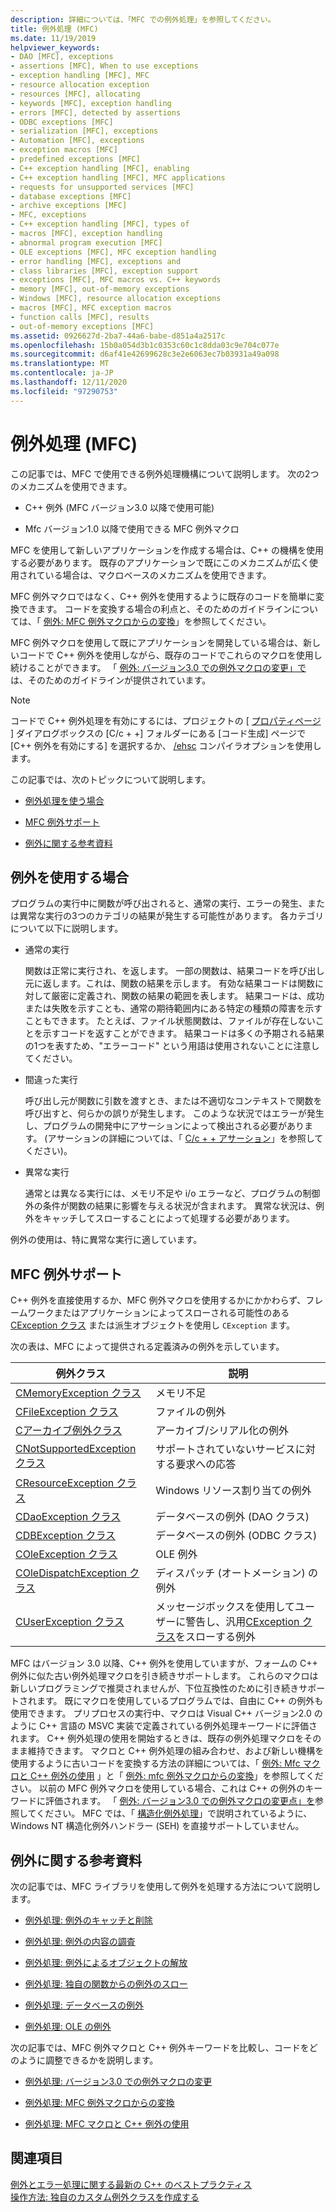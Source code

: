 ```yaml
---
description: 詳細については、「MFC での例外処理」を参照してください。
title: 例外処理 (MFC)
ms.date: 11/19/2019
helpviewer_keywords:
- DAO [MFC], exceptions
- assertions [MFC], When to use exceptions
- exception handling [MFC], MFC
- resource allocation exception
- resources [MFC], allocating
- keywords [MFC], exception handling
- errors [MFC], detected by assertions
- ODBC exceptions [MFC]
- serialization [MFC], exceptions
- Automation [MFC], exceptions
- exception macros [MFC]
- predefined exceptions [MFC]
- C++ exception handling [MFC], enabling
- C++ exception handling [MFC], MFC applications
- requests for unsupported services [MFC]
- database exceptions [MFC]
- archive exceptions [MFC]
- MFC, exceptions
- C++ exception handling [MFC], types of
- macros [MFC], exception handling
- abnormal program execution [MFC]
- OLE exceptions [MFC], MFC exception handling
- error handling [MFC], exceptions and
- class libraries [MFC], exception support
- exceptions [MFC], MFC macros vs. C++ keywords
- memory [MFC], out-of-memory exceptions
- Windows [MFC], resource allocation exceptions
- macros [MFC], MFC exception macros
- function calls [MFC], results
- out-of-memory exceptions [MFC]
ms.assetid: 0926627d-2ba7-44a6-babe-d851a4a2517c
ms.openlocfilehash: 15b0a054d3b1c0353c60c1c8dda03c9e704c077e
ms.sourcegitcommit: d6af41e42699628c3e2e6063ec7b03931a49a098
ms.translationtype: MT
ms.contentlocale: ja-JP
ms.lasthandoff: 12/11/2020
ms.locfileid: "97290753"
---
```

# <a name="exception-handling-in-mfc"></a>例外処理 (MFC)

この記事では、MFC で使用できる例外処理機構について説明します。 次の2つのメカニズムを使用できます。

- C++ 例外 (MFC バージョン3.0 以降で使用可能)

- Mfc バージョン1.0 以降で使用できる MFC 例外マクロ

MFC を使用して新しいアプリケーションを作成する場合は、C++ の機構を使用する必要があります。 既存のアプリケーションで既にこのメカニズムが広く使用されている場合は、マクロベースのメカニズムを使用できます。

MFC 例外マクロではなく、C++ 例外を使用するように既存のコードを簡単に変換できます。 コードを変換する場合の利点と、そのためのガイドラインについては、「 [例外: MFC 例外マクロからの変換](exceptions-converting-from-mfc-exception-macros.md)」を参照してください。

MFC 例外マクロを使用して既にアプリケーションを開発している場合は、新しいコードで C++ 例外を使用しながら、既存のコードでこれらのマクロを使用し続けることができます。 「 [例外: バージョン3.0 での例外マクロの変更」で](exceptions-changes-to-exception-macros-in-version-3-0.md) は、そのためのガイドラインが提供されています。

> [!NOTE]
> コードで C++ 例外処理を有効にするには、プロジェクトの [ [プロパティページ](../build/reference/property-pages-visual-cpp.md) ] ダイアログボックスの [C/c + +] フォルダーにある [コード生成] ページで [C++ 例外を有効にする] を選択するか、 [/ehsc](../build/reference/eh-exception-handling-model.md) コンパイラオプションを使用します。

この記事では、次のトピックについて説明します。

- [例外処理を使う場合](#_core_when_to_use_exceptions)

- [MFC 例外サポート](#_core_mfc_exception_support)

- [例外に関する参考資料](#_core_further_reading_about_exceptions)

## <a name="when-to-use-exceptions"></a><a name="_core_when_to_use_exceptions"></a> 例外を使用する場合

プログラムの実行中に関数が呼び出されると、通常の実行、エラーの発生、または異常な実行の3つのカテゴリの結果が発生する可能性があります。 各カテゴリについて以下に説明します。

- 通常の実行

   関数は正常に実行され、を返します。 一部の関数は、結果コードを呼び出し元に返します。これは、関数の結果を示します。 有効な結果コードは関数に対して厳密に定義され、関数の結果の範囲を表します。 結果コードは、成功または失敗を示すことも、通常の期待範囲内にある特定の種類の障害を示すこともできます。 たとえば、ファイル状態関数は、ファイルが存在しないことを示すコードを返すことができます。 結果コードは多くの予期される結果の1つを表すため、"エラーコード" という用語は使用されないことに注意してください。

- 間違った実行

   呼び出し元が関数に引数を渡すとき、または不適切なコンテキストで関数を呼び出すと、何らかの誤りが発生します。 このような状況ではエラーが発生し、プログラムの開発中にアサーションによって検出される必要があります。 (アサーションの詳細については、「 [C/c + + アサーション](/visualstudio/debugger/c-cpp-assertions)」を参照してください)。

- 異常な実行

   通常とは異なる実行には、メモリ不足や i/o エラーなど、プログラムの制御外の条件が関数の結果に影響を与える状況が含まれます。 異常な状況は、例外をキャッチしてスローすることによって処理する必要があります。

例外の使用は、特に異常な実行に適しています。

## <a name="mfc-exception-support"></a><a name="_core_mfc_exception_support"></a> MFC 例外サポート

C++ 例外を直接使用するか、MFC 例外マクロを使用するかにかかわらず、フレームワークまたはアプリケーションによってスローされる可能性のある [CException クラス](reference/cexception-class.md) または派生オブジェクトを使用し `CException` ます。

次の表は、MFC によって提供される定義済みの例外を示しています。

|例外クラス|説明|
|---------------------|-------------|
|[CMemoryException クラス](reference/cmemoryexception-class.md)|メモリ不足|
|[CFileException クラス](reference/cfileexception-class.md)|ファイルの例外|
|[Cアーカイブ例外クラス](reference/carchiveexception-class.md)|アーカイブ/シリアル化の例外|
|[CNotSupportedException クラス](reference/cnotsupportedexception-class.md)|サポートされていないサービスに対する要求への応答|
|[CResourceException クラス](reference/cresourceexception-class.md)|Windows リソース割り当ての例外|
|[CDaoException クラス](reference/cdaoexception-class.md)|データベースの例外 (DAO クラス)|
|[CDBException クラス](reference/cdbexception-class.md)|データベースの例外 (ODBC クラス)|
|[COleException クラス](reference/coleexception-class.md)|OLE 例外|
|[COleDispatchException クラス](reference/coledispatchexception-class.md)|ディスパッチ (オートメーション) の例外|
|[CUserException クラス](reference/cuserexception-class.md)|メッセージボックスを使用してユーザーに警告し、汎用[CException クラス](reference/cexception-class.md)をスローする例外|

MFC はバージョン 3.0 以降、C++ 例外を使用していますが、フォームの C++ 例外に似た古い例外処理マクロを引き続きサポートします。 これらのマクロは新しいプログラミングで推奨されませんが、下位互換性のために引き続きサポートされます。 既にマクロを使用しているプログラムでは、自由に C++ の例外も使用できます。 プリプロセスの実行中、マクロは Visual C++ バージョン2.0 のように C++ 言語の MSVC 実装で定義されている例外処理キーワードに評価されます。 C++ 例外処理の使用を開始するときは、既存の例外処理マクロをそのまま維持できます。 マクロと C++ 例外処理の組み合わせ、および新しい機構を使用するように古いコードを変換する方法の詳細については、「 [例外: Mfc マクロと C++ 例外の使用](exceptions-using-mfc-macros-and-cpp-exceptions.md) 」と「 [例外: mfc 例外マクロからの変換](exceptions-converting-from-mfc-exception-macros.md)」を参照してください。 以前の MFC 例外マクロを使用している場合、これは C++ の例外のキーワードに評価されます。 「 [例外: バージョン3.0 での例外マクロの変更点」を](exceptions-changes-to-exception-macros-in-version-3-0.md)参照してください。 MFC では、「 [構造化例外処理](/windows/win32/debug/structured-exception-handling)」で説明されているように、Windows NT 構造化例外ハンドラー (SEH) を直接サポートしていません。

## <a name="further-reading-about-exceptions"></a><a name="_core_further_reading_about_exceptions"></a> 例外に関する参考資料

次の記事では、MFC ライブラリを使用して例外を処理する方法について説明します。

- [例外処理: 例外のキャッチと削除](exceptions-catching-and-deleting-exceptions.md)

- [例外処理: 例外の内容の調査](exceptions-examining-exception-contents.md)

- [例外処理: 例外によるオブジェクトの解放](exceptions-freeing-objects-in-exceptions.md)

- [例外処理: 独自の関数からの例外のスロー](exceptions-throwing-exceptions-from-your-own-functions.md)

- [例外処理: データベースの例外](exceptions-database-exceptions.md)

- [例外処理: OLE の例外](exceptions-ole-exceptions.md)

次の記事では、MFC 例外マクロと C++ 例外キーワードを比較し、コードをどのように調整できるかを説明します。

- [例外処理: バージョン3.0 での例外マクロの変更](exceptions-changes-to-exception-macros-in-version-3-0.md)

- [例外処理: MFC 例外マクロからの変換](exceptions-converting-from-mfc-exception-macros.md)

- [例外処理: MFC マクロと C++ 例外の使用](exceptions-using-mfc-macros-and-cpp-exceptions.md)

## <a name="see-also"></a>関連項目

[例外とエラー処理に関する最新の C++ のベストプラクティス](../cpp/errors-and-exception-handling-modern-cpp.md)<br/>
[操作方法: 独自のカスタム例外クラスを作成する](https://go.microsoft.com/fwlink/p/?linkid=128045)
